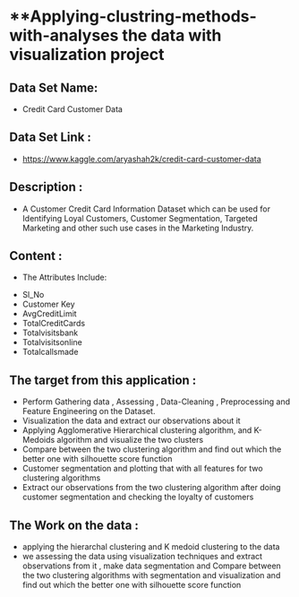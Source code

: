 # **Applying-clustring-methods-with-analyses the data with visualization project
## **Data Set Name:**
* Credit Card Customer Data
## **Data Set Link :**
* https://www.kaggle.com/aryashah2k/credit-card-customer-data
## **Description :**
* A Customer Credit Card Information Dataset which can be used for Identifying Loyal Customers, Customer Segmentation, Targeted Marketing and other such use cases in the Marketing Industry.
## **Content :**
* The Attributes Include:
-	Sl_No
-	Customer Key
-	AvgCreditLimit
-	TotalCreditCards
-	Totalvisitsbank
-	Totalvisitsonline
-	Totalcallsmade

## **The target from this application :**
-	Perform Gathering data , Assessing , Data-Cleaning , Preprocessing  and Feature Engineering on the Dataset.
-	Visualization the data and extract our observations about it
-	Applying Agglomerative Hierarchical clustering algorithm, and K-Medoids algorithm and visualize the two clusters 
-	Compare between the two clustering algorithm and find out which the better one with silhouette score function 
-	Customer segmentation and  plotting that with all features for two clustering algorithms 
-	Extract our observations from the two clustering algorithm after doing customer segmentation and checking the loyalty of customers 

## **The Work on the data :**
- applying the hierarchal clustering and K medoid clustering to the data 
- we assessing the data using visualization techniques and extract observations from it , make data segmentation and Compare between the two clustering algorithms with segmentation and visualization and find out which the better one with silhouette score function 

